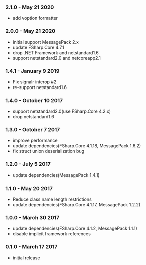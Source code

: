 ### 2.1.0 - May 21 2020
* add voption formatter

### 2.0.0 - May 21 2020
* initial support MessagePack 2.x
* update FSharp.Core 4.7.1
* drop .NET Framework and netstandard1.6
* support netstandard2.0 and netcoreapp2.1

### 1.4.1 - January 9 2019
* Fix signalr interop #2
* re-support netstandard1.6

### 1.4.0 - October 10 2017
* support netstandard2.0(use FSharp.Core 4.2.x)
* drop netstandard1.6

### 1.3.0 - October 7 2017
* improve performance
* update dependencies(FSharp.Core 4.1.18, MessagePack 1.6.2)
* fix struct union deserialization bug

### 1.2.0 - July 5 2017
* update dependencies(MessagePack 1.4.1)

### 1.1.0 - May 20 2017
* Reduce class name length restrictions
* update dependencies(FSharp.Core 4.1.17, MessagePack 1.2.2)

### 1.0.0 - March 30 2017
* update dependencies(FSharp.Core 4.1.2, MessagePack 1.1.1)
* disable implicit framework references

### 0.1.0 - March 17 2017
* initial release
